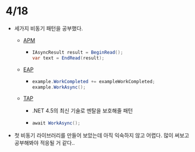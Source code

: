 # 4/18

- 세가지 비동기 패턴을 공부했다.

  - [APM](http://msdn.microsoft.com/en-us/library/ms228963(v=vs.110).aspx)

    - ```csharp
      IAsyncResult result = BeginRead();
      var text = EndRead(result);
      ```

  - [EAP](https://msdn.microsoft.com/en-us/library/wewwczdw(v=vs.110).aspx)

    - ```csharp
      example.WorkCompleted += exampleWorkCompleted;
      example.WorkAsync();
      ```

  - [TAP](https://msdn.microsoft.com/en-us/library/hh873175(v=vs.110).aspx)

    - .NET 4.5의 최신 기술로 멘탈을 보호해줄 패턴

    - ```csharp
      await WorkAsync();
      ```

- 첫 비동기 라이브러리를 만들어 보았는데 아직 익숙하지 않고 어렵다. 많이 써보고 공부해봐야 적응될 거 같다..